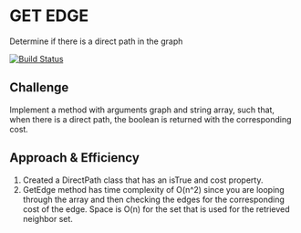 # GET EDGE
Determine if there is a direct path in the graph

[![Build Status](https://travis-ci.org/colosrjones-401d4/data-structures-and-algorithms.svg?branch=master)](https://travis-ci.org/colosrjones-401d4/data-structures-and-algorithms)

## Challenge
Implement a method with arguments graph and string array, such that, when there is a direct path, the boolean is returned with the corresponding cost.

## Approach & Efficiency
1. Created a DirectPath class that has an isTrue and cost property.
2. GetEdge method has time complexity of O(n^2) since you are looping through the array and then checking the edges for the corresponding cost of the edge. Space is O(n) for the set that is used for the retrieved neighbor set.
